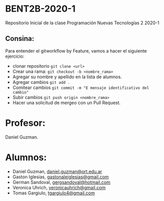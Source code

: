 # BENT2B-2020-1
Repositorio Inicial de la clase Programación Nuevas Tecnologías 2 2020-1

## Consina: 
Para entender el gitworkflow by Feature, vamos a hacer el siguiente ejercicio:
 -  clonar repositorio `git clone <url>`
 -  Crear una rama: `git checkout -b <nombre_rama>`
 -  Agregar su nombre y apellido en la lista de alumnos. 
 -  Agregar cambios `git add .`
 -  Comitear cambios `git commit -m "E mensaje identificativo del cambio"`
 -  Subir cambios `git push origin <nombre_rama>`
 -  Hacer una solicitud de mergeo con un Pull Request.

# Profesor: 
Daniel Guzman.

# Alumnos:

- Daniel Guzman, daniel.guzman@ort.edu.ar
- Gaston Iglesias, gastonaleiglesias@gmail.com
- German Sandoval, gergsandoval@hotmail.com
- Veronica Uhrich, veronicauhrich@gmail.com
- Tomas Gargiulo, tgargiulo4@gmail.com
